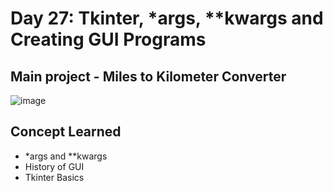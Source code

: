 # Day 27: Tkinter, *args, **kwargs and Creating GUI Programs

## Main project - Miles to Kilometer Converter
![image](https://github.com/user-attachments/assets/5db930ad-6513-45a7-a566-411659147615)

## Concept Learned
- *args and **kwargs
- History of GUI
- Tkinter Basics
